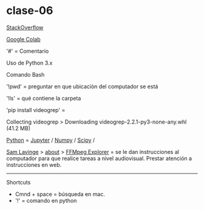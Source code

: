 # clase-06
[StackOverflow](https://stackoverflow.com/?newreg=3fdee68788994c058f8891165d998f9c)

[Google Colab](https://colab.research.google.com/)

'#' = Comentario

Uso de Python 3.x

Comando Bash

'!pwd' = preguntar en que ubicaciòn del computador se está

'!ls' = qué contiene la carpeta

'pip install videogrep' = 

Collecting videogrep > Downloading videogrep-2.2.1-py3-none-any.whl (41.2 MB)

[Python](https://www.python.org/) = 
[Jupyter](https://jupyter.org/) /
[Numpy](https://numpy.org/) /
[Scipy](https://numpy.org/) /

[Sam Lavinge](https://lav.io/) > [about](https://lav.io/about/) > [FFMpeg Explorer](https://ffmpeg.lav.io/) = se le dan instrucciones al computador para que realice tareas a nivel audiovisual. Prestar atención a instrucciones en web.


---
Shortcuts
- Cmnd + space = búsqueda en mac.
- '!' = comando en python

